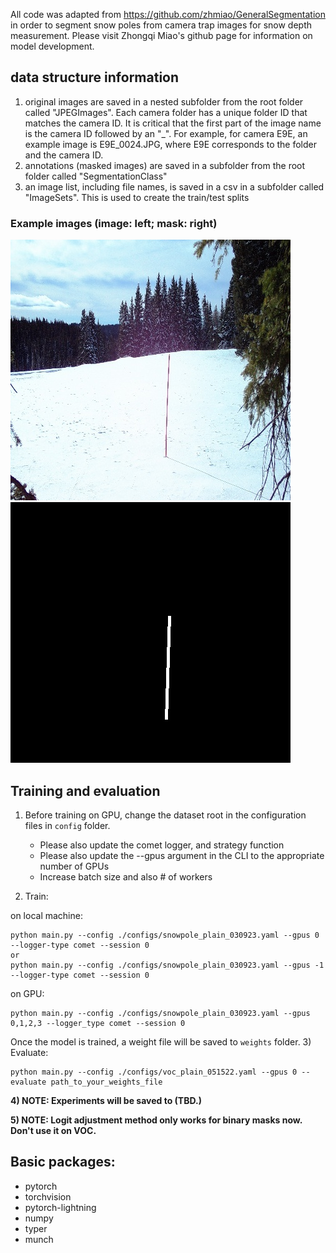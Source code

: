 All code was adapted from https://github.com/zhmiao/GeneralSegmentation in order to segment snow poles from camera trap images for snow depth measurement. Please visit Zhongqi Miao's github page for information on model development. 

## data structure information
1) original images are saved in a nested subfolder from the root folder called "JPEGImages". Each camera folder has a unique folder ID that matches the camera ID. It is critical that the first part of the image name is the camera ID followed by an "_". For example, for camera E9E, an example image is E9E_0024.JPG, where E9E corresponds to the folder and the camera ID. 
2) annotations (masked images) are saved in a subfolder from the root folder called "SegmentationClass"
3) an image list, including file names, is saved in a csv in a subfolder called "ImageSets". This is used to create the train/test splits

### Example images (image: left; mask: right)
![image](https://github.com/catherine-m-breen/Chapter1/blob/main/example_imgs/W8C_WSCT0134.JPG)
![mask](https://github.com/catherine-m-breen/Chapter1/blob/main/example_imgs/mask_W8C_WSCT0134.JPG)


## Training and evaluation
1) Before training on GPU, change the dataset root in the configuration files in `config` folder. 
    - Please also update the comet logger, and strategy function
    - Please also update the --gpus argument in the CLI to the appropriate number of GPUs
    - Increase batch size and also # of workers

2) Train: 

on local machine: 
```
python main.py --config ./configs/snowpole_plain_030923.yaml --gpus 0 --logger-type comet --session 0
or 
python main.py --config ./configs/snowpole_plain_030923.yaml --gpus -1 --logger-type comet --session 0   
```

on GPU: 
```
python main.py --config ./configs/snowpole_plain_030923.yaml --gpus 0,1,2,3 --logger_type comet --session 0 
```
Once the model is trained, a weight file will be saved to `weights` folder.
3) Evaluate:
```
python main.py --config ./configs/voc_plain_051522.yaml --gpus 0 --evaluate path_to_your_weights_file
```
**4) NOTE: Experiments will be saved to (TBD.)**

**5) NOTE: Logit adjustment method only works for binary masks now. Don't use it on VOC.**

## Basic packages:
- pytorch
- torchvision
- pytorch-lightning
- numpy
- typer
- munch